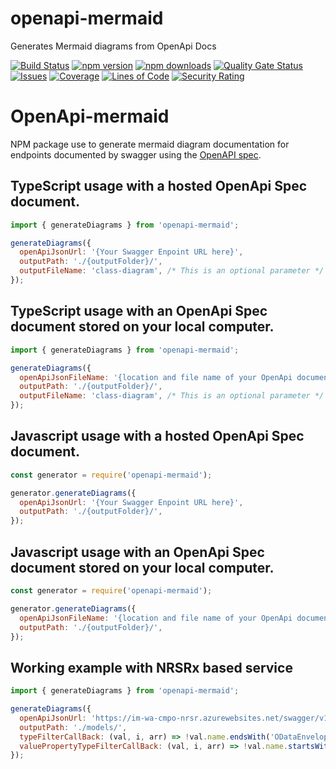 # openapi-mermaid
Generates Mermaid diagrams from OpenApi Docs


[![Build Status](https://ikemtz.visualstudio.com/CI%20CD/_apis/build/status/openapi-mermaid?branchName=master)](https://ikemtz.visualstudio.com/CI%20CD/_build/latest?definitionId=20&branchName=master) [![npm version](https://badge.fury.io/js/openapi-mermaid.svg)](https://www.npmjs.com/package/openapi-mermaid) [![npm downloads](https://img.shields.io/npm/dt/openapi-mermaid)](https://www.npmjs.com/package/openapi-mermaid) [![Quality Gate Status](https://sonarcloud.io/api/project_badges/measure?project=ikemtz_openapi-mermaid&metric=alert_status)](https://sonarcloud.io/dashboard?id=ikemtz_openapi-mermaid) [![Issues](https://img.shields.io/github/issues-raw/ikemtz/OpenApi-mermaid)](https://github.com/ikemtz/openapi-mermaid/issues) [![Coverage](https://sonarcloud.io/api/project_badges/measure?project=ikemtz_openapi-mermaid&metric=coverage)](https://sonarcloud.io/dashboard?id=ikemtz_openapi-mermaid) [![Lines of Code](https://sonarcloud.io/api/project_badges/measure?project=ikemtz_openapi-mermaid&metric=ncloc)](https://sonarcloud.io/dashboard?id=ikemtz_openapi-mermaid) [![Security Rating](https://sonarcloud.io/api/project_badges/measure?project=ikemtz_openapi-mermaid&metric=security_rating)](https://sonarcloud.io/dashboard?id=ikemtz_openapi-mermaid)

# OpenApi-mermaid

NPM package use to generate mermaid diagram documentation for endpoints documented by swagger using the [OpenAPI spec](https://swagger.io/docs/specification/about/).

## TypeScript usage with a hosted OpenApi Spec document.

```javascript
import { generateDiagrams } from 'openapi-mermaid';

generateDiagrams({
  openApiJsonUrl: '{Your Swagger Enpoint URL here}',
  outputPath: './{outputFolder}/',
  outputFileName: 'class-diagram', /* This is an optional parameter */
});
```

## TypeScript usage with an OpenApi Spec document stored on your local computer.

```javascript
import { generateDiagrams } from 'openapi-mermaid';

generateDiagrams({
  openApiJsonFileName: '{location and file name of your OpenApi document}',
  outputPath: './{outputFolder}/',
  outputFileName: 'class-diagram', /* This is an optional parameter */
});
```

## Javascript usage with a hosted OpenApi Spec document.

```javascript
const generator = require('openapi-mermaid');

generator.generateDiagrams({
  openApiJsonUrl: '{Your Swagger Enpoint URL here}',
  outputPath: './{outputFolder}/',
});
```

## Javascript usage with an OpenApi Spec document stored on your local computer.

```javascript
const generator = require('openapi-mermaid');

generator.generateDiagrams({
  openApiJsonFileName: '{location and file name of your OpenApi document}',
  outputPath: './{outputFolder}/',
});
```

## Working example with NRSRx based service

```javascript
import { generateDiagrams } from 'openapi-mermaid';

generateDiagrams({
  openApiJsonUrl: 'https://im-wa-cmpo-nrsr.azurewebsites.net/swagger/v1/swagger.json',
  outputPath: './models/',
  typeFilterCallBack: (val, i, arr) => !val.name.endsWith('ODataEnvelope'),
  valuePropertyTypeFilterCallBack: (val, i, arr) => !val.name.startsWith('created') && !val.name.startsWith('updated'),
});
```
